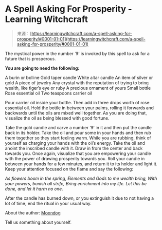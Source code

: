 <!--yml
category: 未分类
date: 2024-06-12 18:16:26
-->

# A Spell Asking For Prosperity - Learning Witchcraft

> 来源：[https://learningwitchcraft.com/a-spell-asking-for-prosperity/#0001-01-01](https://learningwitchcraft.com/a-spell-asking-for-prosperity/#0001-01-01)

The mystical power in the number ‘9’ is invoked by this spell to ask for a future that is prosperous.

**You are going to need the following:**

A burin or bolline
Gold taper candle
White altar candle
An item of silver or gold
A piece of jewelry
Any crystal with the reputation of trying to bring wealth, like tiger’s eye or ruby
A precious ornament of yours
Small bottle
Rose essential oil
Two teaspoons carrier oil

Pour carrier oil inside your bottle. Then add in three drops worth of rose essential oil. Hold the bottle in between your palms, rolling it forwards and backwards until the oils are mixed well together. As you are doing that, visualize the oil as being blessed with good fortune.

Take the gold candle and carve a number ‘9’ in it and then put the candle back in its holder. Take the oil and pour some in your hands and then rub them together so they start feeling warm. While you are rubbing, think of yourself as charging your hands with the oil’s energy. Take the oil and anoint the inscribed candle with it. Draw in from the center and back towards you. Once again, visualize that you are empowering your candle with the power of drawing prosperity towards you. Roll your candle in between your hands for a few minutes, and return it to its holder and light it. Keep your attention focused on the flame and say the following:

*As flowers boom in the spring,*
*Elements and Gods to me wealth bring,*
*With your powers, banish all strife,*
*Bring enrichment into my life.*
*Let this be done, and let it harm no one.*

After the candle has burned down, or you extinguish it due to not having a lot of time, end the ritual in your usual way.

About the author: [Moondog](https://learningwitchcraft.com/profile/?tthayer/)

Tell us something about yourself.